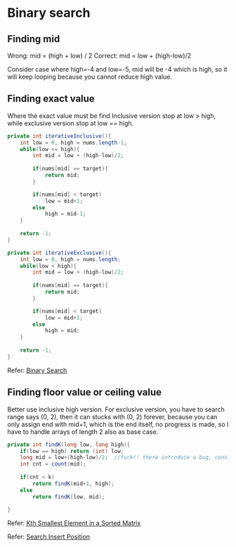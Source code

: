 # Binary search

## Finding mid

Wrong: mid = (high + low) / 2
Correct: mid = low + (high-low)/2

Consider case where high=-4 and low=-5, mid will be -4 which is high, so it will keep looping because you cannot reduce high value.

## Finding exact value

Where the exact value must be find
Inclusive version stop at low > high, while exclusive version stop at low == high.

```java
private int iterativeInclusive(){
    int low = 0, high = nums.length-1;
    while(low <= high){
        int mid = low + (high-low)/2;
    
        if(nums[mid] == target){
            return mid;
        }

        if(nums[mid] < target)
            low = mid+1;
        else
            high = mid-1;
    }
    
    return -1;
}

private int iterativeExclusive(){
    int low = 0, high = nums.length;
    while(low < high){
        int mid = low + (high-low)/2;
    
        if(nums[mid] == target){
            return mid;
        }

        if(nums[mid] < target)
            low = mid+1;
        else
            high = mid;
    }
    
    return -1;
}
```

Refer: [Binary Search](https://leetcode.com/submissions/detail/692206573/)


## Finding floor value or ceiling value

Better use inclusive high version.
For exclusive version, you have to search range says (0, 2),
then it can stucks with (0, 2) forever, because you can only assign end with mid+1, which is the end itself, no progress is made, so I have to handle arrays of length 2 also as base case.

```java
private int findK(long low, long high){
    if(low == high) return (int) low;
    long mid = low+(high-low)/2;  //fuck!! there introduce a bug, consider case -5, -4.
    int cnt = count(mid);
    
    if(cnt < k)
        return findK(mid+1, high);
    else
        return findK(low, mid);
    
}
```

Refer: [Kth Smallest Element in a Sorted Matrix](https://leetcode.com/problems/kth-smallest-element-in-a-sorted-matrix/submissions/)

Refer: [Search Insert Position](https://leetcode.com/problems/search-insert-position/)
